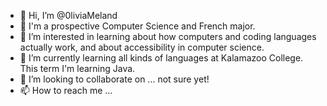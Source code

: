 - 👋 Hi, I’m @0liviaMeland
- 📓 I'm a prospective Computer Science and French major.
- 👀 I’m interested in learning about how computers and coding languages actually work, and about accessibility in computer science.
- 🌱 I’m currently learning all kinds of languages at Kalamazoo College. This term I'm learning Java.
- 💞️ I’m looking to collaborate on ... not sure yet!
- 📫 How to reach me ... 

<!---
0liviaMeland/0liviaMeland is a ✨ special ✨ repository because its `README.md` (this file) appears on your GitHub profile.
You can click the Preview link to take a look at your changes.
--->
